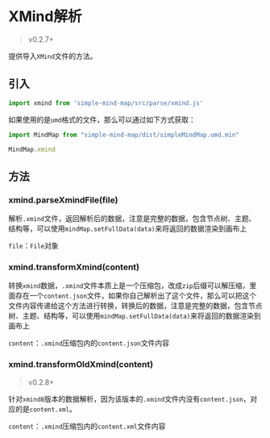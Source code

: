 # XMind解析

> v0.2.7+

提供导入`XMind`文件的方法。

## 引入

```js
import xmind from 'simple-mind-map/src/parse/xmind.js'
```

如果使用的是`umd`格式的文件，那么可以通过如下方式获取：

```js
import MindMap from "simple-mind-map/dist/simpleMindMap.umd.min"

MindMap.xmind
```

## 方法

### xmind.parseXmindFile(file)

解析`.xmind`文件，返回解析后的数据，注意是完整的数据，包含节点树、主题、结构等，可以使用`mindMap.setFullData(data)`来将返回的数据渲染到画布上

`file`：`File`对象

### xmind.transformXmind(content)

转换`xmind`数据，`.xmind`文件本质上是一个压缩包，改成`zip`后缀可以解压缩，里面存在一个`content.json`文件，如果你自己解析出了这个文件，那么可以把这个文件内容传递给这个方法进行转换，转换后的数据，注意是完整的数据，包含节点树、主题、结构等，可以使用`mindMap.setFullData(data)`来将返回的数据渲染到画布上

`content`：`.xmind`压缩包内的`content.json`文件内容

### xmind.transformOldXmind(content)

> v0.2.8+

针对`xmind8`版本的数据解析，因为该版本的`.xmind`文件内没有`content.json`，对应的是`content.xml`。

`content`：`.xmind`压缩包内的`content.xml`文件内容